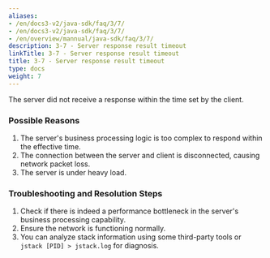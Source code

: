 ```yaml
---
aliases:
- /en/docs3-v2/java-sdk/faq/3/7/
- /en/docs3-v2/java-sdk/faq/3/7/
- /en/overview/mannual/java-sdk/faq/3/7/
description: 3-7 - Server response result timeout
linkTitle: 3-7 - Server response result timeout
title: 3-7 - Server response result timeout
type: docs
weight: 7
---
```





The server did not receive a response within the time set by the client.

### Possible Reasons

1. The server's business processing logic is too complex to respond within the effective time.
2. The connection between the server and client is disconnected, causing network packet loss.
3. The server is under heavy load.

### Troubleshooting and Resolution Steps

1. Check if there is indeed a performance bottleneck in the server's business processing capability.
2. Ensure the network is functioning normally.
3. You can analyze stack information using some third-party tools or `jstack [PID] > jstack.log` for diagnosis.

